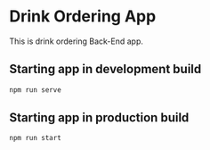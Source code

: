 # Drink Ordering App

This is drink ordering Back-End app.

## Starting app in development build

```cmd
npm run serve
```

## Starting app in production build

```cmd
npm run start
```